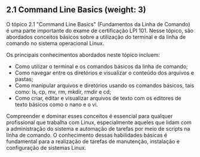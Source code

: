 
## 2.1 Command Line Basics (weight: 3)

O tópico 2.1 "Command Line Basics" (Fundamentos da Linha de Comando) é uma parte importante do exame de certificação LPI 101. Nesse tópico, são abordados conceitos básicos sobre a utilização do terminal e da linha de comando no sistema operacional Linux.

Os principais conhecimentos abordados neste tópico incluem:

-   Como utilizar o terminal e os comandos básicos da linha de comando;
-   Como navegar entre os diretórios e visualizar o conteúdo dos arquivos e pastas;
-   Como manipular arquivos e diretórios usando os comandos básicos, tais como: ls, cp, mv, rm, mkdir, rmdir e cd;
-   Como criar, editar e visualizar arquivos de texto com os editores de texto básicos como o nano e o vi.

Compreender e dominar esses conceitos é essencial para qualquer profissional que trabalha com Linux, especialmente aqueles que lidam com a administração do sistema e automação de tarefas por meio de scripts na linha de comando. O conhecimento dessas habilidades básicas é fundamental para a realização de tarefas de manutenção, instalação e configuração de sistemas Linux.
